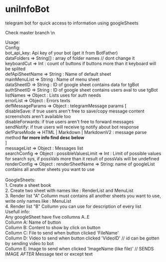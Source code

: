 # uniInfoBot
telegram bot for quick access to information using googleSheets

Check master branch \n

Usage: <br>
  Config:<br>
    bot_api_key: Api key of your bot (get it from BotFather)<br>
    dataFolders => String[] : array of folder names // dont change it<br>
    keyboardCut => Int : count of buttons if buttons more than it keyboard will be splited<br>
    defApiSheetName => String : Name of default sheet<br>
    mainMenuList => String : Name of menu sheet<br>
    dataSheetID => String : ID of google sheet contains data for tgBot<br>
    authSheetID => String : ID of google sheet contains users aval to use tgBot<br>
    listNames => Object : Lists uses for auth needs<br>
    errorList => Object : Errors texts<br>
    defMessageParams => Object : telegramMessage params [<br>
      disableSave: if true users aren't free to save/copy message content screenshots aren't available too<br>
      disableForwards: if true users aren't free to forward messages<br>
      sendNotify: if true users will receive tg notify about bot response<br>
      defParseMode => HTML | Markdown | MarkdownV2 : message parse method **for more info find desc below**<br>
    ]<br>
    messageList => Object : Messages list<br>
    searchConfig => Object : possibleValuesLimit => Int : Limit of possible values for search sys, if possVals more than it result of possVals will be undefined<br>
    renderConfig => Object : renderSheetName => String: name of googleList contains all another sheets you want to use<br>
    <br>
  GoogleSheets:<br>
    1. Create a sheet book <br>
    2. Create two sheet with names like : RenderList and MenuList<br>
    3. Render list "A" Collumn must contains all another sheets you want to use, write only names like : MenuList<br>
    4. Render list "B" Collumn you can use for description of every list<br>
    Usefull info:<br>
      Any googleSheet have five collumns A..E<br>
      Collumn A: Name of button<br>
      Collumn B: Content to show by click on button<br>
      Collumn C: File to send when button clicked 'FileName'<br>
      Collumn D: Video to send when button clicked 'VideoID' // id can be gotten by sending video to bot<br>
      Collumn E: Image to send when clicked 'ImageName (like file)' // SENDS IMAGE _AFTER_ Message text or except text<br>
  
